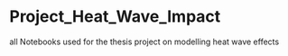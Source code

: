 # Project_Heat_Wave_Impact
all Notebooks used for the thesis project on modelling heat wave effects
